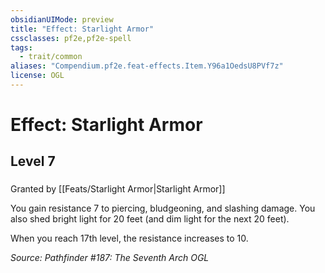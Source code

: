 ```yaml
---
obsidianUIMode: preview
title: "Effect: Starlight Armor"
cssclasses: pf2e,pf2e-spell
tags:
  - trait/common
aliases: "Compendium.pf2e.feat-effects.Item.Y96a1OedsU8PVf7z"
license: OGL
---
```

# Effect: Starlight Armor
## Level 7
### 






Granted by [[Feats/Starlight Armor|Starlight Armor]]

You gain resistance 7 to piercing, bludgeoning, and slashing damage. You also shed bright light for 20 feet (and dim light for the next 20 feet).

When you reach 17th level, the resistance increases to 10.

*Source: Pathfinder #187: The Seventh Arch*
*OGL*